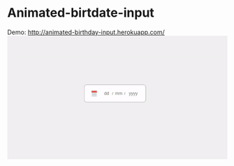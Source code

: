 # Animated-birtdate-input
Demo: http://animated-birthday-input.herokuapp.com/
![Alt Text](https://github.com/Ssebi1/Animated-birtdate-input/blob/master/animated-birthday-input.gif)
